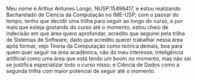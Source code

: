 Meu nome é Arthur Antunes Longo, NUSP:15498417, e estou realizando Bacharelado de Ciencia da Computação no IME-USP; com o passar do tempo, tenho que decidir uma trilha para seguir ao longo do curso, e por mais que esteja gostando do curso até o momento, estou cheio de indecisão em que área quero aprofundar, acredito que seguirei pela trilha de Sistemas de Software, dado que acredito querer trabalhar nessa área após formar, vejo Teoria da Computação como teórica demais, boa para quem quer seguir na área acadêmica, não do meu interesse; Inteligência artificial como uma área que está tendo um boom no momento, mas não sei se justifica especializar todo o curso nisso; e Ciência de Dados como a segunda trilha com maior potencial de seguir até o momento.
